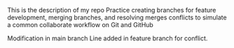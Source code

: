 This is the description of my repo
Practice creating branches for feature development, merging branches, and resolving merges conflicts to simulate a common collaborate workflow on Git and GitHub

Modification in main branch
Line added in feature branch for conflict.
